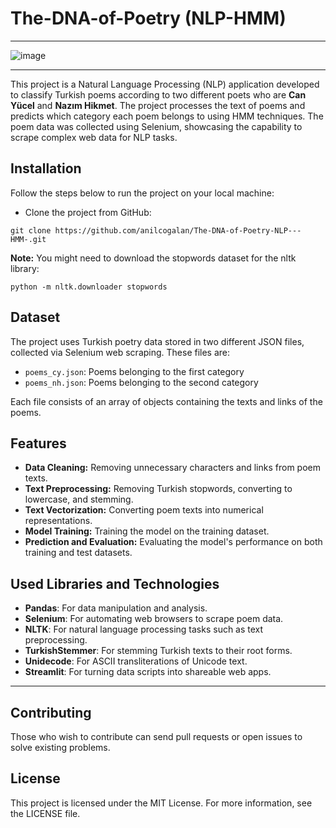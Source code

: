 # The-DNA-of-Poetry (NLP-HMM)
-----------
![image](https://github.com/anilcogalan/The-DNA-of-Poetry-NLP---HMM-/assets/61653147/0d4301d3-ad68-49cf-b849-8e4eed1bd79e)

----------

This project is a Natural Language Processing (NLP) application developed to classify Turkish poems according to two different poets who are **Can Yücel** and **Nazım Hikmet**. The project processes the text of poems and predicts which category each poem belongs to using HMM techniques. The poem data was collected using Selenium, showcasing the capability to scrape complex web data for NLP tasks.


## Installation

Follow the steps below to run the project on your local machine:

* Clone the project from GitHub:

```git clone https://github.com/anilcogalan/The-DNA-of-Poetry-NLP---HMM-.git```


**Note:** You might need to download the stopwords dataset for the nltk library:

``` python -m nltk.downloader stopwords ``` 

## Dataset

The project uses Turkish poetry data stored in two different JSON files, collected via Selenium web scraping. These files are:
- `poems_cy.json`: Poems belonging to the first category
- `poems_nh.json`: Poems belonging to the second category

Each file consists of an array of objects containing the texts and links of the poems.


## Features

* **Data Cleaning:** Removing unnecessary characters and links from poem texts.
* **Text Preprocessing:** Removing Turkish stopwords, converting to lowercase, and stemming.
* **Text Vectorization:** Converting poem texts into numerical representations.
* **Model Training:** Training the model on the training dataset.
* **Prediction and Evaluation:** Evaluating the model's performance on both training and test datasets.

## Used Libraries and Technologies
- **Pandas**: For data manipulation and analysis.
- **Selenium**: For automating web browsers to scrape poem data.
- **NLTK**: For natural language processing tasks such as text preprocessing.
- **TurkishStemmer**: For stemming Turkish texts to their root forms.
- **Unidecode**: For ASCII transliterations of Unicode text.
- **Streamlit**: For turning data scripts into shareable web apps.

----------
## Contributing
Those who wish to contribute can send pull requests or open issues to solve existing problems.

## License
This project is licensed under the MIT License. For more information, see the LICENSE file.

